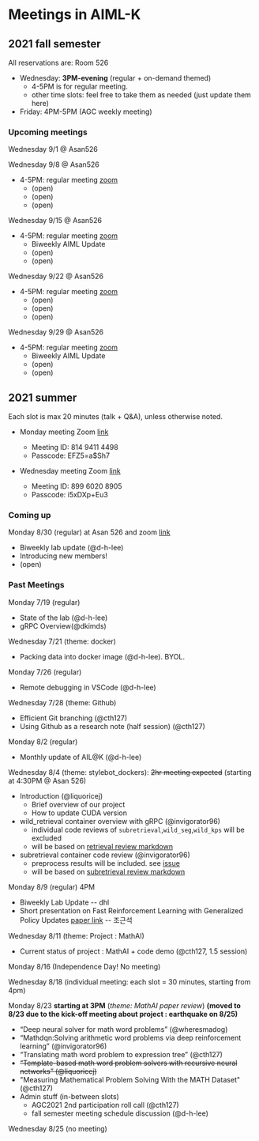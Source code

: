 # Meetings in AIML-K


## 2021 fall semester

All reservations are: Room 526
- Wednesday: **3PM-evening** (regular + on-demand themed)
  - 4-5PM is for regular meeting.
  - other time slots: feel free to take them as needed (just update them here)
- Friday: 4PM-5PM (AGC weekly meeting)

### Upcoming meetings

Wednesday 9/1 @ Asan526 


Wednesday 9/8 @ Asan526 
- 4-5PM: regular meeting [zoom](https://korea-ac-kr.zoom.us/j/89808461585?pwd=YVNBcllpclY0dXUzU29meTdWdFZJUT09)
  - (open)
  - (open)
  - (open)

Wednesday 9/15 @ Asan526 
- 4-5PM: regular meeting [zoom](https://korea-ac-kr.zoom.us/j/89808461585?pwd=YVNBcllpclY0dXUzU29meTdWdFZJUT09)
  - Biweekly AIML Update
  - (open)
  - (open)

Wednesday 9/22 @ Asan526 
- 4-5PM: regular meeting [zoom](https://korea-ac-kr.zoom.us/j/89808461585?pwd=YVNBcllpclY0dXUzU29meTdWdFZJUT09)
  - (open)
  - (open)
  - (open)

Wednesday 9/29 @ Asan526 
- 4-5PM: regular meeting [zoom](https://korea-ac-kr.zoom.us/j/89808461585?pwd=YVNBcllpclY0dXUzU29meTdWdFZJUT09)
  - Biweekly AIML Update
  - (open)
  - (open)



## 2021 summer 

Each slot is max 20 minutes (talk + Q&A), unless otherwise noted.

- Monday meeting Zoom [link](https://korea-ac-kr.zoom.us/j/81494114498?pwd=RXZYNUFXNk84aC9mMkU5T1ZTeWlwQT09)
  - Meeting ID: 814 9411 4498
  - Passcode: EFZ5=a$Sh7

- Wednesday meeting Zoom [link](https://korea-ac-kr.zoom.us/j/89960208905?pwd=V3Q5MUdGZCthV2VIVHg3YXpMWDBadz09)
  - Meeting ID: 899 6020 8905
  - Passcode: i5xDXp+Eu3

### Coming up

Monday 8/30 (regular) at Asan 526 and zoom [link](https://korea-ac-kr.zoom.us/j/81494114498?pwd=RXZYNUFXNk84aC9mMkU5T1ZTeWlwQT09)
- Biweekly lab update (@d-h-lee)
- Introducing new members! 
- (open)

### Past Meetings

Monday 7/19 (regular)
- State of the lab (@d-h-lee)
- gRPC Overview(@dkimds)

Wednesday 7/21 (theme: docker)
- Packing data into docker image (@d-h-lee). BYOL. 

Monday 7/26 (regular)
- Remote debugging in VSCode (@d-h-lee)

Wednesday 7/28 (theme: Github)
- Efficient Git branching (@cth127)
- Using Github as a research note (half session) (@cth127)

Monday 8/2 (regular)
- Monthly update of AIL@K (@d-h-lee)

Wednesday 8/4 (theme: stylebot_dockers): ~~2hr meeting expected~~ (starting at 4:30PM @ Asan 526)
- Introduction (@liquoricej)
  - Brief overview of our project
  - How to update CUDA version
- wild_retrieval container overview with gRPC (@invigorator96)
  - individual code reviews of `subretrieval`,`wild_seg`,`wild_kps` will be excluded
  - will be based on [retrieval review markdown](https://github.com/AIML-K/stylebot_dockers/blob/issue1_jaeheun/wild_retrieval/code_review.md)
- subretrieval container code review (@invigorator96)
  - preprocess results will be included. see [issue](https://github.com/AIML-K/stylebot_dockers/issues/37)
  - will be based on [subretrieval review markdown](https://github.com/AIML-K/stylebot_dockers/blob/issue1_jaeheun/subretrieval/code_review.md)

Monday 8/9 (regular) 4PM
- Biweekly Lab Update -- dhl
- Short presentation on Fast Reinforcement Learning with Generalized Policy Updates [paper link](https://www.pnas.org/content/117/48/30079) -- 조근석

Wednesday 8/11 (theme: Project : MathAI)
- Current status of project : MathAI + code demo (@cth127, 1.5 session)

Monday 8/16 (Independence Day! No meeting)

Wednesday 8/18 (individual meeting: each slot = 30 minutes, starting from 4pm)

Monday 8/23 **starting at 3PM** (*theme: MathAI paper review*) **(moved to 8/23 due to the kick-off meeting about project : earthquake on 8/25)**
- “Deep neural solver for math word problems” (@wheresmadog)
- “Mathdqn:Solving arithmetic word problems via deep reinforcement learning” (@invigorator96)
- “Translating math word problem to expression tree” (@cth127)
- ~~“Template-based math word problem solvers with recursive neural networks” (@liquoricej)~~
- "Measuring Mathematical Problem Solving With the MATH Dataset" (@cth127)
- Admin stuff (in-between slots)
  - AGC2021 2nd participation roll call (@cth127)
  - fall semester meeting schedule discussion (@d-h-lee)

Wednesday 8/25 (no meeting)


